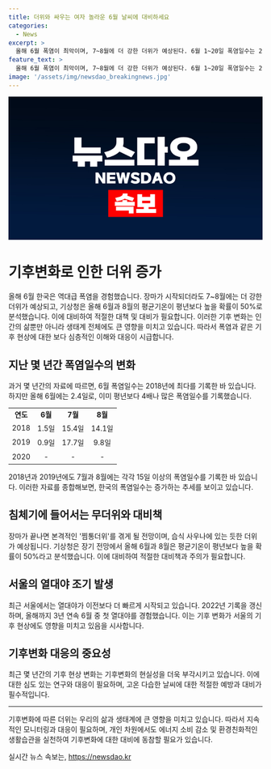 ```yaml
---
title: 더위와 싸우는 여자 놀라운 6월 날씨에 대비하세요
categories:
  - News
excerpt: >
  올해 6월 폭염이 최악이며, 7~8월에 더 강한 더위가 예상된다. 6월 1~20일 폭염일수는 2.4일로, 평년의 4배에 달한다. 기상청은 6월과 8월 평균기온이 높을 확률이 50%로 분석하고, 서울은 6월 21일에 열대야를 경험했다. 장마 후 본격적인 더위가 예상되며, 7~8월은 습하고 더운 날씨가 예상된다.
feature_text: >
  올해 6월 폭염이 최악이며, 7~8월에 더 강한 더위가 예상된다. 6월 1~20일 폭염일수는 2.4일로, 평년의 4배에 달한다. 기상청은 6월과 8월 평균기온이 높을 확률이 50%로 분석하고, 서울은 6월 21일에 열대야를 경험했다. 장마 후 본격적인 더위가 예상되며, 7~8월은 습하고 더운 날씨가 예상된다.
image: '/assets/img/newsdao_breakingnews.jpg'
---
```


<p><img src="/assets/img/newsdao_breakingnews.jpg" alt="pcversion 속보" /></p>

<h1>기후변화로 인한 더위 증가</h1>

<p data-ke-size="size16">올해 6월 한국은 역대급 폭염을 경험했습니다. 장마가 시작되더라도 7~8월에는 더 강한 더위가 예상되고, 기상청은 올해 6월과 8월의 평균기온이 평년보다 높을 확률이 50%로 분석했습니다. 이에 대비하여 적절한 대책 및 대비가 필요합니다. 이러한 기후 변화는 인간의 삶뿐만 아니라 생태계 전체에도 큰 영향을 미치고 있습니다. 따라서 폭염과 같은 기후 현상에 대한 보다 심층적인 이해와 대응이 시급합니다.</p>

<h2 data-ke-size="size26">지난 몇 년간 폭염일수의 변화</h2>

<p data-ke-size="size16">과거 몇 년간의 자료에 따르면, 6월 폭염일수는 2018년에 최다를 기록한 바 있습니다. 하지만 올해 6월에는 2.4일로, 이미 평년보다 4배나 많은 폭염일수를 기록했습니다.</p>

<table>
    <tr>
        <td style="text-align: center; height: 17px;"><b>연도</b></td>
        <td style="text-align: center; height: 17px;"><b>6월</b></td>
        <td style="text-align: center; height: 17px;"><b>7월</b></td>
        <td style="text-align: center; height: 17px;"><b>8월</b></td>
    </tr>
    <tr>
        <td style="text-align: center; height: 23px;">2018</td>
        <td style="text-align: center; height: 23px;">1.5일</td>
        <td style="text-align: center; height: 23px;">15.4일</td>
        <td style="text-align: center; height: 23px;">14.1일</td>
    </tr>
    <tr>
        <td style="text-align: center; height: 23px;">2019</td>
        <td style="text-align: center; height: 23px;">0.9일</td>
        <td style="text-align: center; height: 23px;">17.7일</td>
        <td style="text-align: center; height: 23px;">9.8일</td>
    </tr>
    <tr>
        <td style="text-align: center; height: 23px;">2020</td>
        <td style="text-align: center; height: 23px;">-</td>
        <td style="text-align: center; height: 23px;">-</td>
        <td style="text-align: center; height: 23px;">-</td>
    </tr>
</table>

<p data-ke-size="size16">2018년과 2019년에도 7월과 8월에는 각각 15일 이상의 폭염일수를 기록한 바 있습니다. 이러한 자료를 종합해보면, 한국의 폭염일수는 증가하는 추세를 보이고 있습니다.</p>

<h2 data-ke-size="size26">침체기에 들어서는 무더위와 대비책</h2>

<p data-ke-size="size16">장마가 끝나면 본격적인 '찜통더위'를 겪게 될 전망이며, 습식 사우나에 있는 듯한 더위가 예상됩니다. 기상청은 장기 전망에서 올해 6월과 8월은 평균기온이 평년보다 높을 확률이 50%라고 분석했습니다. 이에 대비하여 적절한 대비책과 주의가 필요합니다.</p>

<h2 data-ke-size="size26">서울의 열대야 조기 발생</h2>

<p data-ke-size="size16">최근 서울에서는 열대야가 이전보다 더 빠르게 시작되고 있습니다. 2022년 기록을 갱신하며, 올해까지 3년 연속 6월 중 첫 열대야를 경험했습니다. 이는 기후 변화가 서울의 기후 현상에도 영향을 미치고 있음을 시사합니다.</p>

<h2 data-ke-size="size26">기후변화 대응의 중요성</h2>

<p data-ke-size="size16">최근 몇 년간의 기후 현상 변화는 기후변화의 현실성을 더욱 부각시키고 있습니다. 이에 대한 심도 있는 연구와 대응이 필요하며, 고온 다습한 날씨에 대한 적절한 예방과 대비가 필수적입니다.</p>

<hr>

<p data-ke-size="size16">기후변화에 따른 더위는 우리의 삶과 생태계에 큰 영향을 미치고 있습니다. 따라서 지속적인 모니터링과 대응이 필요하며, 개인 차원에서도 에너지 소비 감소 및 환경친화적인 생활습관을 실천하여 기후변화에 대한 대비에 동참할 필요가 있습니다.</p>
실시간 뉴스 속보는, <a href="https://newsdao.kr" rel="dofollow">https://newsdao.kr</a>


